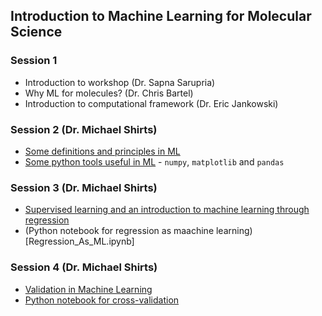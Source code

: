 ## Introduction to Machine Learning for Molecular Science

### Session 1
* Introduction to workshop (Dr. Sapna Sarupria)
* Why ML for molecules? (Dr. Chris Bartel)
* Introduction to computational framework (Dr. Eric Jankowski)

### Session 2 (Dr. Michael Shirts)
* [Some definitions and principles in ML](Session2_Definitions.pdf)
* [Some python tools useful in ML](Some_Python_Tools.ipynb) - `numpy`, `matplotlib` and `pandas`

### Session 3 (Dr. Michael Shirts)
* [Supervised learning and an introduction to machine learning through regression](Session3_4_Regression.pdf)
* (Python notebook for regression as maachine learning)[Regression_As_ML.ipynb]

### Session 4 (Dr. Michael Shirts)
* [Validation in Machine Learning](Session4_Validation.pdf)
* [Python notebook for cross-validation](Validation.ipynb)
